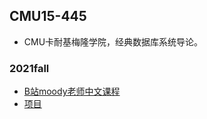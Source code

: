 ## CMU15-445

- CMU卡耐基梅隆学院，经典数据库系统导论。

### 2021fall
- [B站moody老师中文课程](https://www.bilibili.com/video/BV1ti4y197EG?spm_id_from=333.999.header_right.fav_list.click&vd_source=e9f1ced96b267a4bc02ec41ca31d850a)
- [项目](https://15445.courses.cs.cmu.edu/fall2020/assignments.html) 